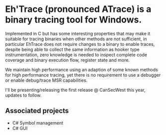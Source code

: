 # Eh'Trace (pronounced ATrace) is a binary tracing tool for Windows.

Implemented in C but has some interesting properties that may make it suitable for tracing 
binaries when other methods are not sufficient, in particular EhTrace does not require changes to a binary
to enable traces, despite being able to collect the same information as hooker type instrumentation, zero 
knowledge is needed to inspect complete code coverage and binary execution flow, register state and more.

We maintain high performance using an adaption of some known methods for high performance tracing, yet there
is no requirement to use a debugger or enable debug/trace MSR capabilities.    

I'll be presenting/releasing the first release @ CanSecWest this year, updates to follow.

## Associated projects

* C# Symbol management
* C# GUI
